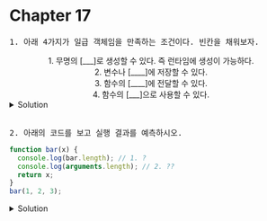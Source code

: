 # Chapter 17

<pre>1. 아래 4가지가 일급 객체임을 만족하는 조건이다. 빈칸을 채워보자.</pre>

<div align="center">
1. 무명의 [___]로 생성할 수 있다. 즉 런타임에 생성이 가능하다. <br>
2. 변수나 [____]에 저장할 수 있다. <br>
3. 함수의 [____]에 전달할 수 있다. <br>
4. 함수의 [___]으로 사용할 수 있다. <br>
</div>

<details>
  <summary>Solution</summary>
  <strong>
  1. 리터럴  ex) function(x, y) {return x*y} <br></strong>
  
  ```js
  const af = function() {
    return alert('anonymous function')
  }
  af();
  ```

<strong>2. 자료구조 (객체, 배열) <br> 3. 매개변수</strong><br>

```js
function foo(x) {
  alert(x);
}
function bar(func) {
  func("Hello World!");
}
bar(foo);
```

<strong>4. 반환값 <br> </strong>

```js
function a() {
  return b();
}

function b() {
  alert("Hello World");
}
a();
```

</details>

<br>

<pre>2. 아래의 코드를 보고 실행 결과를 예측하시오.</pre>

```js
function bar(x) {
  console.log(bar.length); // 1. ?
  console.log(arguments.length); // 2. ??
  return x;
}
bar(1, 2, 3);
```

<details>
  <summary>Solution</summary>
  <strong>1. 1</strong><br><strong>2. 3</strong>
  <pre>arguments 객체의 lenth프로퍼티는 인자의 개수를 가리키고, 함수 객체의 length프로퍼티는 매개변수의 개수를 가리킨다.</pre>
</details>

<br>
